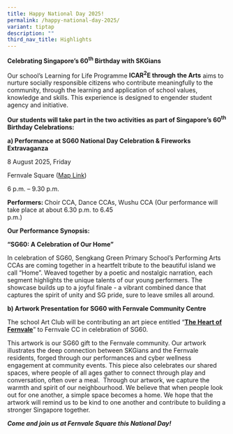 ```yaml
---
title: Happy National Day 2025!
permalink: /happy-national-day-2025/
variant: tiptap
description: ""
third_nav_title: Highlights
---
```

<p><strong>Celebrating Singapore’s 60<sup>th</sup> Birthday with SKGians</strong>
</p>
<p>Our school’s Learning for Life Programme <strong>ICAR<sup>2</sup>E through the Arts</strong> aims
to nurture socially responsible citizens who contribute meaningfully to
the community, through the learning and application of school values, knowledge
and skills. This experience is designed to engender student agency and
initiative.</p>
<p><strong>Our students will take part in the two activities as part of Singapore’s 60<sup>th</sup> Birthday Celebrations:</strong>
</p>
<p><strong>a) Performance at SG60 National Day&nbsp;Celebration&nbsp;&amp; Fireworks Extravaganza</strong>
</p>
<p>8 August 2025, Friday</p>
<p>Fernvale Square (<a href="https://www.streetdirectory.com/sg/fernvale-square/51a-sengkang-west-avenue-797384/114861_423065.html#google_vignette" rel="noopener nofollow" target="_blank">Map Link</a>)</p>
<p>6 p.m. – 9.30 p.m.</p>
<p></p>
<p><strong>Performers: </strong>Choir CCA, Dance CCAs, Wushu CCA (Our performance
will take place at about 6.30 p.m. to 6.45 p.m.)&nbsp;&nbsp;&nbsp;&nbsp;&nbsp;&nbsp;&nbsp;&nbsp;&nbsp;&nbsp;&nbsp;&nbsp;&nbsp;&nbsp;&nbsp;&nbsp;&nbsp;&nbsp;&nbsp;&nbsp;&nbsp;&nbsp;&nbsp;&nbsp;&nbsp;&nbsp;&nbsp;&nbsp;&nbsp;&nbsp;&nbsp;&nbsp;&nbsp;&nbsp;&nbsp;&nbsp;&nbsp;&nbsp;&nbsp;&nbsp;&nbsp;&nbsp;&nbsp;&nbsp;&nbsp;&nbsp;&nbsp;&nbsp;&nbsp;&nbsp;&nbsp;&nbsp;&nbsp;&nbsp;&nbsp;&nbsp;&nbsp;&nbsp;&nbsp;&nbsp;&nbsp;&nbsp;&nbsp;&nbsp;&nbsp;&nbsp;&nbsp;&nbsp;&nbsp;&nbsp;&nbsp;&nbsp;&nbsp;&nbsp;&nbsp;&nbsp;&nbsp;&nbsp;&nbsp;&nbsp;&nbsp;&nbsp;&nbsp;</p>
<p></p>
<p><strong>Our Performance Synopsis:</strong>
</p>
<p><strong>“SG60: A Celebration of Our Home”</strong>
</p>
<p>In celebration of SG60, Sengkang Green Primary School’s Performing Arts
CCAs are coming together in a heartfelt tribute to the beautiful island
we call “Home”. Weaved together by a poetic and nostalgic narration, each
segment highlights the unique talents of our young performers. The showcase
builds up to a joyful finale - a vibrant combined dance that captures the
spirit of unity and SG pride, sure to leave smiles all around.</p>
<p><strong>b) Artwork Presentation for SG60 with Fernvale Community Centre</strong>
</p>
<p>The school Art Club will be contributing an art piece entitled “<strong><u>The Heart of Fernvale</u></strong>”
to Fernvale CC in celebration of SG60.</p>
<p></p>
<p>This artwork is our SG60 gift to the Fernvale community. Our artwork illustrates
the deep connection between SKGians and the Fernvale residents, forged
through our performances and cyber wellness engagement at community events.
This piece also celebrates our shared spaces, where people of all ages
gather to connect through play and conversation, often over a meal.&nbsp;
Through our artwork, we capture the warmth and spirit of our neighbourhood.
We believe that when people look out for one another, a simple space becomes
a home. We hope that the artwork will remind us to be kind to one another
and contribute to building a stronger Singapore together.</p>
<p><strong><em>Come and join us at Fernvale Square this National Day!</em>&nbsp;&nbsp;&nbsp;&nbsp;</strong>
</p>